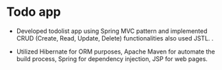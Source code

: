 
# Todo app

-  Developed todolist app using Spring MVC pattern and implemented CRUD (Create, Read, Update, Delete) functionalities also used JSTL. .

-  Utilized Hibernate for ORM purposes, Apache Maven for automate the build process, Spring for dependency injection, JSP for web pages.

